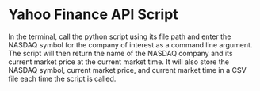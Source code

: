 # Yahoo Finance API Script
In the terminal, call the python script using its file path and enter the NASDAQ symbol for the company of interest as a command line argument.  The script will then return the name of the NASDAQ company and its current market price at the current market time.  It will also store the NASDAQ symbol, current market price, and current market time in a CSV file each time the script is called.
